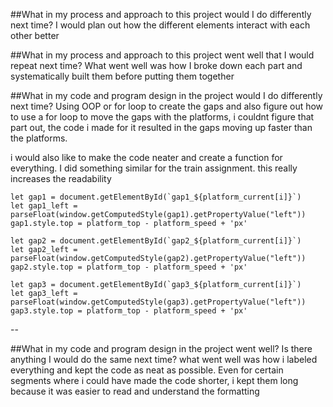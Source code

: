 

##What in my process and approach to this project would I do differently next time?
I would plan out how the different elements interact with each other better
    
##What in my process and approach to this project went well that I would repeat next time?
What went well was how I broke down each part and systematically built them before putting them together


##What in my code and program design in the project would I do differently next time?
Using OOP or for loop to create the gaps and also figure out how to use a for loop to move the gaps with the platforms, i couldnt figure that part out, the code i made for it resulted in the gaps moving up faster than the platforms. 

i would also like to make the code neater and create a function for everything. I did something similar for the train assignment. this really increases the readability


    let gap1 = document.getElementById(`gap1_${platform_current[i]}`)
    let gap1_left = parseFloat(window.getComputedStyle(gap1).getPropertyValue("left"))
    gap1.style.top = platform_top - platform_speed + 'px'

    let gap2 = document.getElementById(`gap2_${platform_current[i]}`)
    let gap2_left = parseFloat(window.getComputedStyle(gap2).getPropertyValue("left"))
    gap2.style.top = platform_top - platform_speed + 'px'
    
    let gap3 = document.getElementById(`gap3_${platform_current[i]}`)
    let gap3_left = parseFloat(window.getComputedStyle(gap3).getPropertyValue("left"))
    gap3.style.top = platform_top - platform_speed + 'px'
--

##What in my code and program design in the project went well? Is there anything I would do the same next time?
what went well was how i labeled everything and kept the code as neat as possible. Even for certain segments where i could have made the code shorter, i kept them long because it was easier to read and understand the formatting


